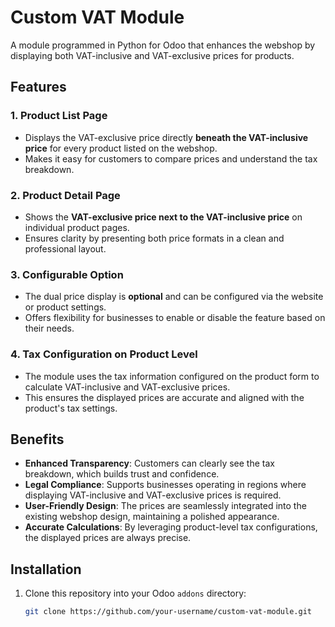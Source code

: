 # Custom VAT Module

A module programmed in Python for Odoo that enhances the webshop by displaying both VAT-inclusive and VAT-exclusive prices for products.

## Features

### 1. Product List Page
- Displays the VAT-exclusive price directly **beneath the VAT-inclusive price** for every product listed on the webshop.
- Makes it easy for customers to compare prices and understand the tax breakdown.

### 2. Product Detail Page
- Shows the **VAT-exclusive price next to the VAT-inclusive price** on individual product pages.
- Ensures clarity by presenting both price formats in a clean and professional layout.

### 3. Configurable Option
- The dual price display is **optional** and can be configured via the website or product settings.
- Offers flexibility for businesses to enable or disable the feature based on their needs.

### 4. Tax Configuration on Product Level
- The module uses the tax information configured on the product form to calculate VAT-inclusive and VAT-exclusive prices.
- This ensures the displayed prices are accurate and aligned with the product's tax settings.

## Benefits
- **Enhanced Transparency**: Customers can clearly see the tax breakdown, which builds trust and confidence.
- **Legal Compliance**: Supports businesses operating in regions where displaying VAT-inclusive and VAT-exclusive prices is required.
- **User-Friendly Design**: The prices are seamlessly integrated into the existing webshop design, maintaining a polished appearance.
- **Accurate Calculations**: By leveraging product-level tax configurations, the displayed prices are always precise.

## Installation
1. Clone this repository into your Odoo `addons` directory:
   ```bash
   git clone https://github.com/your-username/custom-vat-module.git

